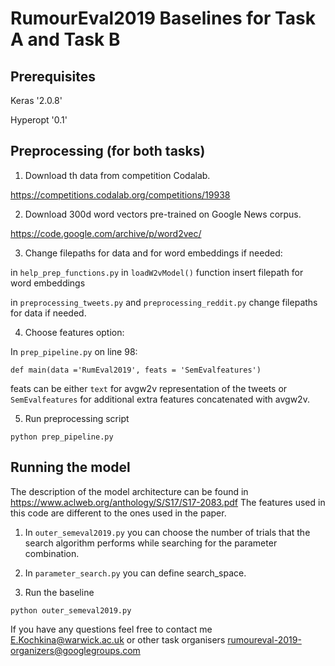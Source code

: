 # RumourEval2019 Baselines for Task A and  Task B


## Prerequisites 

Keras '2.0.8'

Hyperopt '0.1'

## Preprocessing (for both tasks)

1. Download th data from competition Codalab.

https://competitions.codalab.org/competitions/19938


2. Download 300d word vectors pre-trained on Google News corpus. 

https://code.google.com/archive/p/word2vec/

3. Change filepaths for data and for word embeddings if needed:

in `help_prep_functions.py` in `loadW2vModel()` function insert filepath for word embeddings

in `preprocessing_tweets.py` and `preprocessing_reddit.py` change filepaths for data if needed. 

4. Choose features option:

In `prep_pipeline.py` on line 98:

`def main(data ='RumEval2019', feats = 'SemEvalfeatures')`

feats can be either `text` for avgw2v representation of the tweets or `SemEvalfeatures` for additional extra features concatenated with avgw2v. 

5. Run preprocessing script

```
python prep_pipeline.py
```

## Running the model

The description of the model architecture can be found in https://www.aclweb.org/anthology/S/S17/S17-2083.pdf
The features used in this code are different to the ones used in the paper. 

1. In `outer_semeval2019.py` you can choose the number of trials that the search algorithm performs while searching for the parameter combination. 

2. In `parameter_search.py` you can define search_space.

3. Run the baseline

```
python outer_semeval2019.py
```

If you have any questions feel free to contact me E.Kochkina@warwick.ac.uk or other task organisers rumoureval-2019-organizers@googlegroups.com

